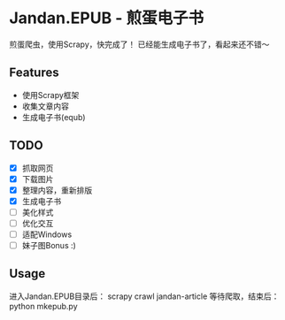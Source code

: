 # Jandan.EPUB - 煎蛋电子书
煎蛋爬虫，使用Scrapy，快完成了！
已经能生成电子书了，看起来还不错～

## Features
+ 使用Scrapy框架
+ 收集文章内容
+ 生成电子书(equb)

## TODO
- [x] 抓取网页
- [x] 下载图片
- [x] 整理内容，重新排版
- [x] 生成电子书
- [ ] 美化样式
- [ ] 优化交互
- [ ] 适配Windows
- [ ] 妹子图Bonus :)

## Usage
  进入Jandan.EPUB目录后：
  scrapy crawl jandan-article
  等待爬取，结束后：
  python mkepub.py
